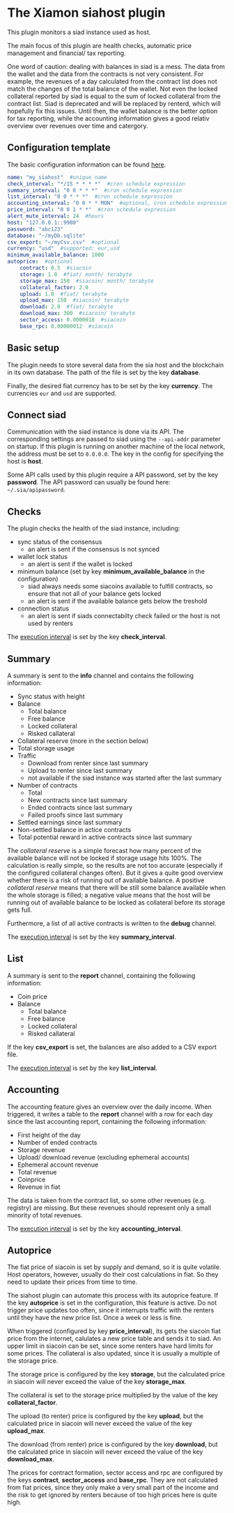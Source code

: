 # The Xiamon siahost plugin

This plugin monitors a siad instance used as host.

The main focus of this plugin are health checks, automatic price management and financial/ tax reporting.

One word of caution: dealing with balances in siad is a mess. The data from the wallet and the data from the contracts is not very consistent. For example, the revenues of a day calculated from the contract list does not match the changes of the total balance of the wallet. Not even the locked collateral reported by siad is equal to the sum of locked collateral from the contract list. Siad is deprecated and will be replaced by renterd, which will hopefully fix this issues. Until then, the wallet balance is the better option for tax reporting, while the accounting information gives a good relativ overview over revenues over time and catergory.

## **Configuration template**

The basic configuration information can be found [here](../config_basics.md).

```yaml
name: "my_siahost"  #unique name
check_interval: "*/15 * * * *"  #cron schedule expression
summary_interval: "0 0 * * *"  #cron schedule expression
list_interval: "0 0 * * *"  #cron schedule expression
accounting_interval: "0 0 * * MON"  #optional, cron schedule expression
price_interval: "0 0 1 * *"  #cron schedule expression
alert_mute_interval: 24  #hours
host: "127.0.0.1::9980"
password: "abc123"
database: "~/myDb.sqlite"
csv_export: "~/myCsv.csv"  #optional
currency: "usd"  #supported: eur,usd
minimum_available_balance: 1000
autoprice:  #optional
    contract: 0.5  #siacoin
    storage: 1.0  #fiat/ month/ terabyte
    storage_max: 150  #siacoin/ month/ terabyte
    collateral_factor: 2.0
    upload: 1.0  #fiat/ terabyte
    upload_max: 150  #siacoin/ terabyte
    download: 2.0  #fiat/ terabyte
    download_max: 300  #siacoin/ terabyte
    sector_access: 0.0000018  #siacoin
    base_rpc: 0.00000012  #siacoin
```

## **Basic setup**

The plugin needs to store several data from the sia host and the blockchain in its own database. The path of the file is set by the key **database**.

Finally, the desired fiat currency has to be set by the key **currency**. The currencies `eur` and `usd` are supported.

## **Connect siad**

Communication with the siad instance is done via its API. The corresponding settings are passed to siad using the `--api-addr` parameter on startup. If this plugin is running on another machine of the local network, the address must be set to `0.0.0.0`. The key in the config for specifying the host is **host**.

Some API calls used by this plugin require a API password, set by the key **password**. The API password can usually be found here: `~/.sia/apipassword`.

## **Checks**

The plugin checks the health of the siad instance, including:

- sync status of the consensus
  - an alert is sent if the consensus is not synced
- wallet lock status
  - an alert is sent if the wallet is locked
- minimum balance (set by key **minimum_available_balance** in the configuration)
  - siad always needs some siacoins available to fulfill contracts, so ensure that not all of your balance gets locked
  - an alert is sent if the available balance gets below the treshold
- connection status
  - an alert is sent if siads connectabilty check failed or the host is not used by renters

The [execution interval](../config_basics.md) is set by the key **check_interval**.

## **Summary**

A summary is sent to the **info** channel and contains the following information:

- Sync status with height
- Balance
  - Total balance
  - Free balance
  - Locked collateral
  - Risked callateral
- Collateral reserve (more in the section below)
- Total storage usage
- Traffic
  - Download from renter since last summary
  - Upload to renter since last summary
  - not available if the siad instance was started after the last summary
- Number of contracts
  - Total
  - New contracts since last summary
  - Ended contracts since last summary
  - Failed proofs since last summary
- Settled earnings since last summary
- Non-settled balance in actice contracts
- Total potential reward in active contracts since last summary

The _collateral reserve_ is a simple forecast how many percent of the available balance will not be locked if storage usage hits 100%. The calculation is really simple, so the results are not too accurate (especially if the configured collateral changes often). But it gives a quite good overview whether there is a risk of running out of available balance. A positive _collateral reserve_ means that there will be still some balance available when the whole storage is filled; a negative value means that the host will be running out of available balance to be locked as collateral before its storage gets full.

Furthermore, a list of all active contracts is written to the **debug** channel.

The [execution interval](../config_basics.md) is set by the key **summary_interval**.

## **List**

A summary is sent to the **report** channel, containing the following information:
- Coin price
- Balance
  - Total balance
  - Free balance
  - Locked collateral
  - Risked callateral

If the key **csv_export** is set, the balances are also added to a CSV export file.

The [execution interval](../config_basics.md) is set by the key **list_interval**.

## **Accounting**

The accounting feature gives an overview over the daily income. When triggered, it writes a table to the **report** channel with a row for each day since the last accounting report, containing the following information:

- First height of the day
- Number of ended contracts
- Storage revenue
- Upload/ download revenue (excluding ephemeral accounts)
- Ephemeral account revenue
- Total revenue
- Coinprice
- Revenue in fiat

The data is taken from the contract list, so some other revenues (e.g. registry) are missing. But these revenues should represent only a small minority of total revenues.

The [execution interval](../config_basics.md) is set by the key **accounting_interval**.

## **Autoprice**

The fiat price of siacoin is set by supply and demand, so it is quite volatile. Host operators, however, usually do their cost calculations in fiat. So they need to update their prices from time to time.

The siahost plugin can automate this process with its autoprice feature. If the key **autoprice** is set in the configuration, this feature is active. Do not trigger price updates too often, since it interrupts traffic with the renters until they have the new price list. Once a week or less is fine.

When triggered (configured by key **price_interval**), its gets the siacoin fiat price from the internet, calulates a new price table and sends it to siad. An upper limit in siacoin can be set, since some renters have hard limits for some prices. The collateral is also updated, since it is usually a multiple of the storage price.

The storage price is configured by the key **storage**, but the calculated price in siacoin will never exceed the value of the key **storage_max**.

The collateral is set to the storage price multiplied by the value of the key **collateral_factor**.

The upload (to renter) price is configured by the key **upload**, but the calculated price in siacoin will never exceed the value of the key **upload_max**.

The download (from renter) price is configured by the key **download**, but the calculated price in siacoin will never exceed the value of the key **download_max**.

The prices for contract formation, sector access and rpc are configured by the keys **contract**, **sector_access** and **base_rpc**. They are not calculated from fiat prices, since they only make a very small part of the income and the risk to get ignored by renters because of too high prices here is quite high.
